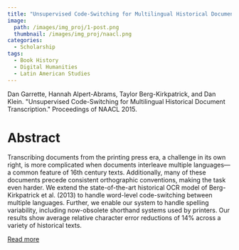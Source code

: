 ```yaml
---
title: "Unsupervised Code-Switching for Multilingual Historical Document Transcription"
image: 
  path: /images/img_proj/1-post.png
  thumbnail: /images/img_proj/naacl.png
categories:
  - Scholarship
tags:
  - Book History
  - Digital Humanities
  - Latin American Studies
---
```


Dan Garrette, Hannah Alpert-Abrams, Taylor Berg-Kirkpatrick, and Dan Klein. "Unsupervised Code-Switching for Multilingual Historical Document Transcription." Proceedings of NAACL 2015.

# Abstract

Transcribing documents from the printing press era, a challenge in its own right, is more complicated when documents interleave multiple languages—a common feature of 16th century texts. Additionally, many of these documents precede consistent orthographic conventions, making the task even harder. We extend the state-of-the-art historical OCR model of Berg-Kirkpatrick et al. (2013) to handle word-level code-switching between multiple languages. Further, we enable our system to handle spelling variability, including now-obsolete shorthand systems used by printers. Our results show average relative character error reductions of 14% across a variety of historical texts.

[Read more](http://www.dhgarrette.com/papers/garrette_ocr_naacl2015.pdf)